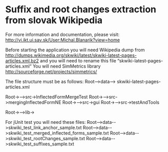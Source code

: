 ﻿# Suffix and root changes extraction from slovak Wikipedia

For more information and documentation, please visit: http://vi.ikt.ui.sav.sk/User:Michal.Blanarik?view=home

Before starting the application you will need Wikipedia dump from http://dumps.wikimedia.org/skwiki/latest/skwiki-latest-pages-articles.xml.bz2 
and you will need to rename this file “skwiki-latest-pages-articles.xml“
You will need SimMetrics library http://sourceforge.net/projects/simmetrics/

The file structure must be as follows:
Root-->data--> skwiki-latest-pages-articles.xml

Root-><any file name>-->src->InflectedFormMergeTest
Root-><any file name>-->src->mergingInflectedFormNE
Root-><any file name>-->src->gui
Root-><any file name>-->src->testAndTools

Root-><any file name>-->lib-><SimMetrics library>

For jUnit test you will need these files:
Root-->data-->skwiki_test_link_anchor_sample.txt
Root-->data-->skwiki_test_merged_inflected_forms_sample.txt
Root-->data-->skwiki_test_rootChanges_sample.txt
Root-->data-->skwiki_test_suffixes_sample.txt
